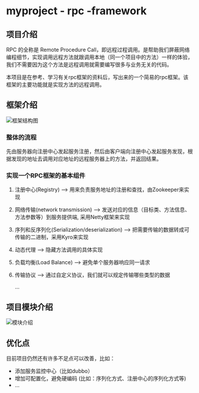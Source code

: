# myproject - rpc -framework

## 项目介绍

RPC 的全称是 Remote Procedure Call，即远程过程调用。是帮助我们屏蔽网络编程细节，实现调用远程方法就跟调用本地（同一个项目中的方法）一样的体验，我们不需要因为这个方法是远程调用就需要编写很多与业务无关的代码。

本项目是在参考、学习有关rpc框架的资料后，写出来的一个简易的rpc框架。该框架的主要功能就是实现方法的远程调用。





## 框架介绍
![框架结构图](https://user-images.githubusercontent.com/72973469/170052473-b5f3fae3-299f-4cbe-907d-008e5e9e6e67.png)




### 整体的流程

​      先由服务器向注册中心发起服务注册，然后由客户端向注册中心发起服务发现，根据发现的地址去调用对应地址的远程服务器上的方法，并返回结果。



### 实现一个RPC框架的基本组件

1. 注册中心(Registry) --> 用来负责服务地址的注册和查找，由Zookeeper来实现

2. 网络传输(network transmission) --> 发送对应的信息（目标类、方法信息、方法参数等）到服务提供端, 采用Netty框架来实现

3. 序列和反序列化(Serialization/deserialization) --> 把需要传输的数据转成可传输的二进制，采用Kyro来实现

4. 动态代理 --> 隐藏方法调用的具体实现

5. 负载均衡(Load Balance) --> 避免单个服务器响应同一请求

6. 传输协议 --> 通过自定义协议，我们就可以规定传输哪些类型的数据

   ...



## 项目模块介绍

![模块介绍](https://user-images.githubusercontent.com/72973469/170052421-79e25f02-8ea8-41b6-9aec-41da7e7bc8eb.png)



## 优化点

目前项目仍然还有许多不足点可以改善，比如：

- 添加服务监控中心（比如dubbo）
- 增加可配置化，避免硬编码 (比如：序列化方式、注册中心的序列化方式等)
- ...
